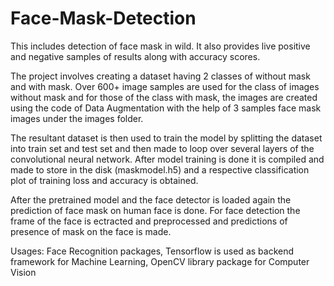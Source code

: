 # Face-Mask-Detection
This includes detection of face mask in wild. It also provides live positive and negative samples of results along with accuracy scores. 

The project involves creating a dataset having 2 classes of without mask and with mask. Over 600+ image samples are used for the class of images without mask and for those of the  class with mask, the images are created using the code of Data Augmentation with the help of 3 samples face mask images under the images folder. 

The resultant dataset is then used to train the model by splitting the dataset into train set and test set and then made to loop over several layers of the convolutional neural network. After model training is done it is compiled and made to store in the disk (maskmodel.h5) and a respective classification plot of training loss and accuracy is obtained.

After the pretrained model and the face detector is loaded again the prediction of face mask on human face is done. For face detection the frame of the face is ectracted and preprocessed and predictions of presence of mask on the face is made.

Usages: Face Recognition packages, Tensorflow is used as backend framework for Machine Learning, OpenCV library package for Computer Vision
